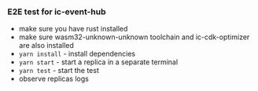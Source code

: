 ### E2E test for ic-event-hub

* make sure you have rust installed
* make sure wasm32-unknown-unknown toolchain and ic-cdk-optimizer are also installed
* `yarn install` - install dependencies
* `yarn start` - start a replica in a separate terminal
* `yarn test` - start the test
* observe replicas logs
